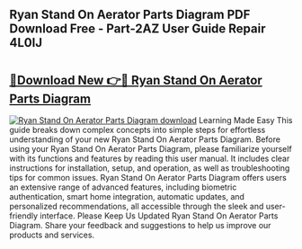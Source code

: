 ## Ryan Stand On Aerator Parts Diagram PDF Download Free - Part-2AZ User Guide Repair 4L0lJ

# <h2><a href="http://dfm7k4l.blite.top/?on=Ryan+Stand+On+Aerator+Parts+Diagram">🔗Download New 👉🔴 Ryan Stand On Aerator Parts Diagram</a></h2>

[![Ryan Stand On Aerator Parts Diagram download](https://i.imgur.com/lujVjoI.png)](http://dfm7k4l.blite.top/?on=Ryan+Stand+On+Aerator+Parts+Diagram)
Learning Made Easy This guide breaks down complex concepts into simple steps for effortless understanding of your new Ryan Stand On Aerator Parts Diagram. Before using your Ryan Stand On Aerator Parts Diagram, please familiarize yourself with its functions and features by reading this user manual. It includes clear instructions for installation, setup, and operation, as well as troubleshooting tips for common issues. Ryan Stand On Aerator Parts Diagram offers users an extensive range of advanced features, including biometric authentication, smart home integration, automatic updates, and personalized recommendations, all accessible through the sleek and user-friendly interface. Please Keep Us Updated Ryan Stand On Aerator Parts Diagram. Share your feedback and suggestions to help us improve our products and services.

